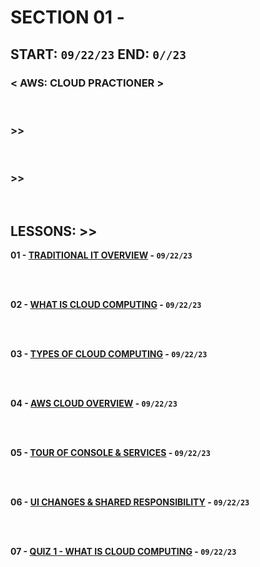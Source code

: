 # SECTION 01 -

## **START: `09/22/23` END: `0//23`**

### < AWS: CLOUD PRACTIONER ><br>

<br>

### >>

<br>

### >>

<br>

## LESSONS: >>

**01 - [TRADITIONAL IT OVERVIEW]() - `09/22/23`**<br>
<br>

<br>

**02 - [WHAT IS CLOUD COMPUTING]() - `09/22/23`**<br>
<br>

<br>

**03 - [TYPES OF CLOUD COMPUTING]() - `09/22/23`**<br>
<br>

<br>

**04 - [AWS CLOUD OVERVIEW]() - `09/22/23`**<br>
<br>

<br>

**05 - [TOUR OF CONSOLE & SERVICES]() - `09/22/23`**<br>
<br>

<br>

**06 - [UI CHANGES & SHARED RESPONSIBILITY]() - `09/22/23`**<br>
<br>

<br>

**07 - [QUIZ 1 - WHAT IS CLOUD COMPUTING]() - `09/22/23`**<br>
<br>

<br>

